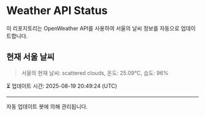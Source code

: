 
# Weather API Status

이 리포지토리는 OpenWeather API를 사용하여 서울의 날씨 정보를 자동으로 업데이트합니다.

## 현재 서울 날씨
> 서울의 현재 날씨: scattered clouds, 온도: 25.09°C, 습도: 96%

⏳ 업데이트 시간: 2025-08-19 20:49:24 (UTC)

---
자동 업데이트 봇에 의해 관리됩니다.
